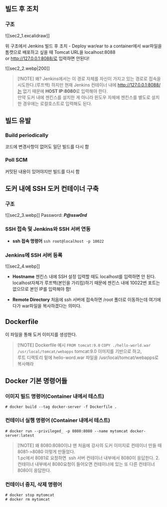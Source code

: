 ## 빌드 후 조치 

### 구조
![[sec2_1.excalidraw]]

위 구조에서 Jenkins 빌드 후 조치 - Deploy war/ear to a container에서 war파일을 톰캣으로 배포하고 싶을 때 Tomcat URL을 localhost:8088 or http://127.0.0.1:8088/로 입력하면 안된다!

![[sec2_2.webp|200]]
> [!NOTE] 왜?
Jenkins에서는 이 경로 자체를 자신이 가지고 있는 경로로 접속을 시도한다.(루프백)
하지만 현재 Jenkins 컨테이너 내에 http://127.0.0.1:8088/는 없기 때문에 **HOST IP:8080**로 입력해야 한다.  
만약 도커 내에 젠킨스를 설치한 게 아니라 윈도우 자체에 젠킨스를 별도로 설치한 경우에는 로컬호스트로 입력해도 된다.

## 빌드 유발
### Build periodically
코드에 변경사항이 없어도 일단 빌드를 다시 함  
### Poll SCM
커밋된 내용이 있어야지만 빌드를 다시 함

## 도커 내에 SSH 도커 컨테이너 구축

### 구조
![[sec2_3.webp]]
Password: **_P@ssw0rd_**

### SSH 접속 및 Jenkins와 SSH 서버 연동

- **ssh 접속 명령어**
`ssh root@localhost -p 10022` 

### Jenkins에 SSH 서버 등록
![[sec2_4.webp]]
- **Hostname**
젠킨스 내에 SSH 설정 입력할 때도 localhost를 입력하면 안 된다.  
localhost자체가 루프백(본인을 가리킴)하기 때문에 젠킨스 내에 10022번 포트는 없으므로  본인 IP를 입력해야 함!

- **Remote Directory**
처음에 ssh 서버에 접속하면 /root 폴더로 이동하는데 여기에다가 war파일을 복사하겠다는 의미다.

## Dockerfile
이 파일을 통해 도커 이미지를 생성한다.

> [!NOTE] Dockerfile 예시
`FROM tomcat:9.0` 
`COPY ./hello-world.war /usr/local/tomcat/webapps`
tomcat:9.0 이미지를 기반으로 하고,  
루트 디렉토리 밑에 hello-word.war 파일을 /usr/local/tomcat/webapps로 복사해라

## Docker 기본 명령어들
### 이미지 빌드 명령어(Container 내에서 테스트)
`# docker build --tag docker-server -f Dockerfile .`

### 컨테이너 실행 명령어 (Container 내에서 테스트)
`# docker run --privileged_ -p 8080:8080 --name mytomcat docker-server:latest`

>[!NOTE] 왜 8080:8080이냐
맨 처음에 강사의 도커 이미지로 컨테이너 만들 때 8081->8080 이렇게 만들었다.  
1.pc에서 8081로 요청하면  ssh 서버 컨테이너 내부에서 8080이 응답한다.
2.컨테이너 내부에서 8080요청이 들어오면 컨테이너에 있는 또 다른 컨테이너 8080이 응답한다.

### 컨테이너 중지, 삭제  명령어
`# docker stop mytomcat`  
`# docker rm mytomcat`